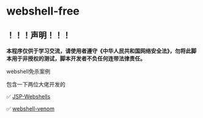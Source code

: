 # webshell-free
## ！！！声明！！！

**本程序仅供于学习交流，请使用者遵守《中华人民共和国网络安全法》，勿将此脚本用于非授权的测试，脚本开发者不负任何连带法律责任。**



webshell免杀案例



包含一下两位大佬开发的

✅ [JSP-Webshells](https://github.com/yzddmr6/JSP-Webshells.git)

✅ [webshell-venom](https://github.com/yzddmr6/webshell-venom)



